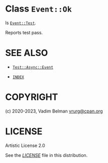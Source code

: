 # Class `Event::Ok`

Is [`Event::Test`](https://raku.land/?q=Event::Test).

Reports test pass.

# SEE ALSO

  - [`Test::Async::Event`](../Event.md)

  - [`INDEX`](../../../../../INDEX.md)

# COPYRIGHT

(c) 2020-2023, Vadim Belman <vrurg@cpan.org>

# LICENSE

Artistic License 2.0

See the [*LICENSE*](../../../../../LICENSE) file in this distribution.
